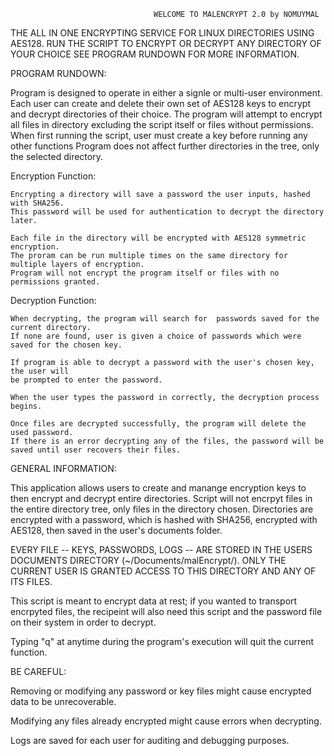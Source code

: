                                     WELCOME TO MALENCRYPT 2.0 by NOMUYMAL


THE ALL IN ONE ENCRYPTING SERVICE FOR LINUX DIRECTORIES USING AES128.
RUN THE SCRIPT TO ENCRYPT OR DECRYPT ANY DIRECTORY OF YOUR CHOICE
SEE PROGRAM RUNDOWN FOR MORE INFORMATION.


PROGRAM RUNDOWN:

Program is designed to operate in either a signle or multi-user environment.
Each user can create and delete their own set of AES128 keys to encrypt and decrypt directories of their choice.
The program will attempt to encrypt all files in directory excluding the script itself or files without permissions.
When first running the script, user must create a key before running any other functions
Program does not affect further directories in the tree, only the selected directory.

Encryption Function:

    Encrypting a directory will save a password the user inputs, hashed with SHA256. 
    This password will be used for authentication to decrypt the directory later.

    Each file in the directory will be encrypted with AES128 symmetric encryption.
    The proram can be run multiple times on the same directory for multiple layers of encryption.
    Program will not encrypt the program itself or files with no permissions granted. 

Decryption Function:

    When decrypting, the program will search for  passwords saved for the current directory.
    If none are found, user is given a choice of passwords which were saved for the chosen key.

    If program is able to decrypt a password with the user's chosen key, the user will 
    be prompted to enter the password.

    When the user types the password in correctly, the decryption process begins.

    Once files are decrypted successfully, the program will delete the used password.
    If there is an error decrypting any of the files, the password will be saved until user recovers their files. 


GENERAL INFORMATION:

This application allows users to create and manange encryption keys to then encrypt and decrypt entire directories.
Script will not encrpyt files in the entire directory tree, only files in the directory chosen.
Directories are encrypted with a password, which is hashed with SHA256, encrypted with AES128, then saved in the user's documents folder.

EVERY FILE -- KEYS, PASSWORDS, LOGS --  ARE STORED IN THE USERS DOCUMENTS DIRECTORY (~/Documents/malEncrypt/).
ONLY THE CURRENT USER IS GRANTED ACCESS TO THIS DIRECTORY AND ANY OF ITS FILES.

This script is meant to encrypt data at rest; if you wanted to transport encrpyted files, the recipeint will also need
this script and the password file on their system in order to decrypt.

Typing "q" at anytime during the program's execution will quit the current function.


BE CAREFUL:

Removing or modifying any password or key files might cause encrypted data to be unrecoverable.

Modifying any files already encrypted might cause errors when decrypting.

Logs are saved for each user for auditing and debugging purposes.
